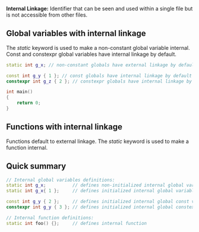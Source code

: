 **Internal Linkage:** Identifier that can be seen and used within a single file but is not accessible from other files. 

## Global variables with internal linkage
The *static* keyword is used to make a non-constant global variable internal.
Const and constexpr global variables have internal linkage by default. 

```cpp
static int g_x; // non-constant globals have external linkage by default, but can be given internal linkage via the static keyword

const int g_y { 1 }; // const globals have internal linkage by default
constexpr int g_z { 2 }; // constexpr globals have internal linkage by default

int main()
{
    return 0;
}
```

## Functions with internal linkage
Functions default to external linkage. The *static* keyword is used to make a function internal.

## Quick summary
```cpp
// Internal global variables definitions:
static int g_x;          // defines non-initialized internal global variable (zero initialized by default)
static int g_x{ 1 };     // defines initialized internal global variable

const int g_y { 2 };     // defines initialized internal global const variable
constexpr int g_y { 3 }; // defines initialized internal global constexpr variable

// Internal function definitions:
static int foo() {};     // defines internal function
```